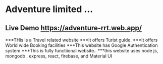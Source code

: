 # Adventure limited ...


## Live Demo https://adventure-rrt.web.app/


***THis is a Travel related website
***It offers Turist guide.
***It offers World wide Booking facilities
***This website has Google Authentication system
***This is fully functiional website..
***this website uses node js, mongodb , express, react, firebase, and Material UI
